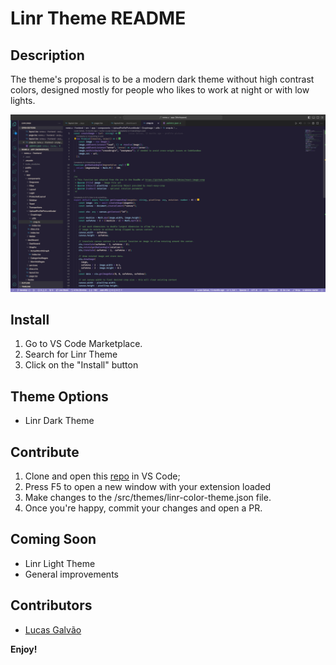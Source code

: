 # Linr Theme README

## Description

The theme's proposal is to be a modern dark theme without high contrast colors, designed mostly for people who likes to work at night or with low lights.

![Getting Started](images/example.png)

## Install
1. Go to VS Code Marketplace.
2. Search for Linr Theme
3. Click on the "Install" button

## Theme Options
* Linr Dark Theme

## Contribute
1. Clone and open this [repo](https://github.com/galvaolucas/linr-vscode-theme) in VS Code;
3. Press F5 to open a new window with your extension loaded
4. Make changes to the /src/themes/linr-color-theme.json file.
5. Once you're happy, commit your changes and open a PR.

## Coming Soon
* Linr Light Theme
* General improvements

## Contributors
* [Lucas Galvão](https://github.com/galvaolucas/)

**Enjoy!**


